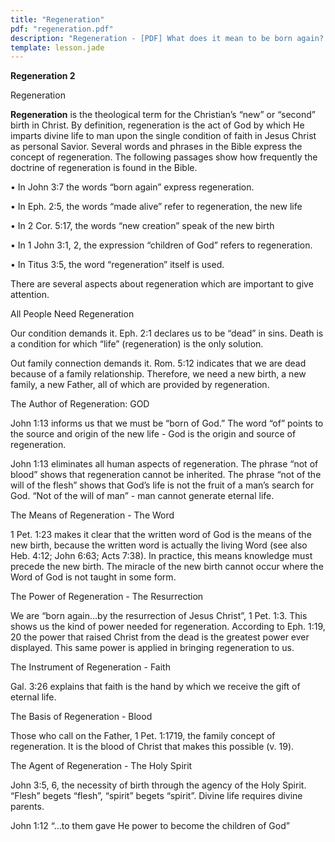 ```yaml
---
title: "Regeneration"
pdf: "regeneration.pdf"
description: "Regeneration - [PDF] What does it mean to be born again? A discussion of the words referring to a believer's new life in Christ."
template: lesson.jade
---
```



**Regeneration 2**

Regeneration

**Regeneration** is the theological term for the Christian’s “new” or
“second” birth in Christ. By definition, regeneration is the act of God
by which He imparts divine life to man upon the single condition of
faith in Jesus Christ as personal Savior. Several words and phrases in
the Bible express the concept of regeneration. The following passages
show how frequently the doctrine of regeneration is found in the Bible.

• In John 3:7 the words “born again” express regeneration.

• In Eph. 2:5, the words “made alive” refer to regeneration, the new
life

• In 2 Cor. 5:17, the words “new creation” speak of the new birth

• In 1 John 3:1, 2, the expression “children of God” refers to
regeneration.

• In Titus 3:5, the word “regeneration” itself is used.

There are several aspects about regeneration which are important to give
attention.

All People Need Regeneration

Our condition demands it. Eph. 2:1 declares us to be “dead” in sins.
Death is a condition for which “life” (regeneration) is the only
solution.

Out family connection demands it. Rom. 5:12 indicates that we are dead
because of a family relationship. Therefore, we need a new birth, a new
family, a new Father, all of which are provided by regeneration.

The Author of Regeneration: GOD

John 1:13 informs us that we must be “born of God.” The word “of” points
to the source and origin of the new life - God is the origin and source
of regeneration.

John 1:13 eliminates all human aspects of regeneration. The phrase “not
of blood” shows that regeneration cannot be inherited. The phrase “not
of the will of the flesh” shows that God’s life is not the fruit of a
man’s search for God. “Not of the will of man” - man cannot generate
eternal life.

The Means of Regeneration - The Word

1 Pet. 1:23 makes it clear that the written word of God is the means of
the new birth, because the written word is actually the living Word (see
also Heb. 4:12; John 6:63; Acts 7:38). In practice, this means knowledge
must precede the new birth. The miracle of the new birth cannot occur
where the Word of God is not taught in some form.

The Power of Regeneration - The Resurrection

We are “born again…by the resurrection of Jesus Christ”, 1 Pet. 1:3.
This shows us the kind of power needed for regeneration. According to
Eph. 1:19, 20 the power that raised Christ from the dead is the greatest
power ever displayed. This same power is applied in bringing
regeneration to us.

The Instrument of Regeneration - Faith

Gal. 3:26 explains that faith is the hand by which we receive the gift
of eternal life.

The Basis of Regeneration - Blood

Those who call on the Father, 1 Pet. 1:17­19, the family concept of
regeneration. It is the blood of Christ that makes this possible
(v. 19).

The Agent of Regeneration - The Holy Spirit

John 3:5, 6, the necessity of birth through the agency of the Holy
Spirit. “Flesh” begets “flesh”, “spirit” begets “spirit”. Divine life
requires divine parents.

John 1:12 “…to them gave He power to become the children of God”

